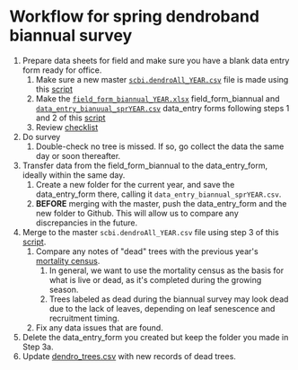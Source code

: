 # Workflow for spring dendroband biannual survey

1. Prepare data sheets for field and make sure you have a blank data entry form ready for office.
    1. Make sure a new master [`scbi.dendroAll_YEAR.csv`](https://github.com/SCBI-ForestGEO/Dendrobands/tree/master/data) file is made using this [script](https://github.com/SCBI-ForestGEO/Dendrobands/blob/master/Rscripts/survey_forms/new_scbidendroAll_%5BYEAR%5D.R)
    1. Make the [`field_form_biannual_YEAR.xlsx`](https://github.com/SCBI-ForestGEO/Dendrobands/tree/master/resources/field_forms) field_form_biannual and [`data_entry_bianuual_sprYEAR.csv`](https://github.com/SCBI-ForestGEO/Dendrobands/tree/master/resources/data_entry_forms) data_entry forms following steps 1 and 2 of this [script](https://github.com/SCBI-ForestGEO/Dendrobands/blob/master/Rscripts/survey_forms/intraannual_survey.R)
    1. Review [checklist](https://github.com/SCBI-ForestGEO/Dendrobands/tree/master/resources/field_forms)
2. Do survey
    1. Double-check no tree is missed. If so, go collect the data the same day or soon thereafter.
3. Transfer data from the field_form_biannual to the data_entry_form, ideally within the same day.
    1. Create a new folder for the current year, and save the data_entry_form there, calling it `data_entry_biannual_sprYEAR.csv`.
    1. **BEFORE** merging with the master, push the data_entry_form and the new folder to Github. This will allow us to compare any discrepancies in the future.
4. Merge to the master `scbi.dendroAll_YEAR.csv` file using step 3 of this [script](https://github.com/SCBI-ForestGEO/Dendrobands/blob/master/Rscripts/survey_forms/intraannual_survey.R).
    1. Compare any notes of "dead" trees with the previous year's [mortality census](https://github.com/SCBI-ForestGEO/SCBI-ForestGEO-Data/tree/master/tree_mortality/data).
        1. In general, we want to use the mortality census as the basis for what is live or dead, as it's completed during the growing season.
        1. Trees labeled as dead during the biannual survey may look dead due to the lack of leaves, depending on leaf senescence and recruitment timing.
    1. Fix any data issues that are found.
5. Delete the data_entry_form you created but keep the folder you made in Step 3a.
6. Update [dendro_trees.csv](https://github.com/SCBI-ForestGEO/Dendrobands/blob/master/data/dendro_trees.csv) with new records of dead trees.
